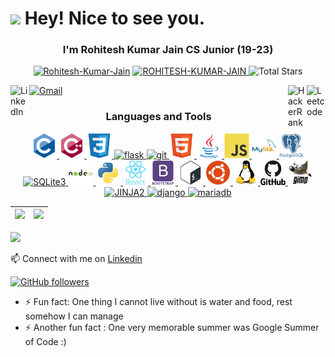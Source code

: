 <h1><img src="https://emojis.slackmojis.com/emojis/images/1531849430/4246/blob-sunglasses.gif?1531849430" width="30"/> Hey! Nice to see you.</h1>
<h3 align="center">I'm Rohitesh Kumar Jain CS Junior (19-23) <!--  from Noida, India <img src="https://media.giphy.com/media/VgCDAzcKvsR6OM0uWg/giphy.gif" width="50" draggable="false" --></h3> 

<p align="center"> 
	<a href="https://github.com/Rohitesh-Kumar-Jain"><img src="https://komarev.com/ghpvc/?username=ROHITESH-KUMAR-JAIN" alt="Rohitesh-Kumar-Jain"/></a>
	<a href="https://github.com/Rohitesh-Kumar-Jain?tab=repositories"><img src="https://badges.pufler.dev/repos/ROHITESH-KUMAR-JAIN" alt="ROHITESH-KUMAR-JAIN" /> </a>
	<img src="https://img.shields.io/github/stars/ROHITESH-KUMAR-JAIN?label=Stars" alt="Total Stars">
</p>


[<img align="left" alt="LinkedIn" width="30px" src="https://www.flaticon.com/svg/static/icons/svg/174/174857.svg" />](https://www.linkedin.com/in/rohitesh-jain-490b2b188/)
[<img alt="Gmail" src="https://www.flaticon.com/svg/static/icons/svg/888/888853.svg" width="30px">](mailto:codepool20@gmail.com)
[<img align="right" alt="Leetcode" width="30px" src="https://github.com/simple-icons/simple-icons/blob/develop/icons/leetcode.svg" />](https://leetcode.com/Kumar-Jain/)
[<img align="right" alt="HackerRank" width="30px" src="https://github.com/simple-icons/simple-icons/blob/develop/icons/hackerrank.svg" />](https://www.hackerrank.com/Rohitesh_Jain)
<br>


<h3 align="center">Languages and Tools </h3>
<p align="center">
    <a href="https://www.cprogramming.com/" target="_blank">
        <img
            src="https://github.com/devicons/devicon/blob/master/icons/c/c-original.svg"
            alt="c"
            width="40"
            height="40"
        />
    </a>
    <a href="https://www.w3schools.com/cpp/" target="_blank">
        <img
            src="https://github.com/devicons/devicon/blob/master/icons/cplusplus/cplusplus-original.svg"
            alt="c++"
            width="40"
            height="40"
        />
    </a>
    <a href="https://www.w3schools.com/css/" target="_blank">
        <img
            src="https://github.com/devicons/devicon/blob/master/icons/css3/css3-original.svg"
            alt="css3"
            width="40"
            height="40"
        />
    </a>
    <a href="https://flask.palletsprojects.com" target="_blank">
        <img
            src="https://www.vectorlogo.zone/logos/pocoo_flask/pocoo_flask-icon.svg"
            alt="flask"
            width="40"
            height="40"
        />
    </a>
    <a href="https://git-scm.com/" target="_blank">
        <img
            src="https://www.vectorlogo.zone/logos/git-scm/git-scm-icon.svg"
            alt="git"
            width="40"
            height="40"
        />
    </a>
    <a href="https://www.w3.org/html/" target="_blank">
        <img
            src="https://github.com/devicons/devicon/blob/master/icons/html5/html5-original.svg"
            alt="html5"
            width="40"
            height="40"
        />
    </a>
    <a href="https://www.java.com" target="_blank">
        <img
            src="https://github.com/devicons/devicon/blob/master/icons/java/java-original.svg"
            alt="java"
            width="40"
            height="40"
        />
    </a>
    <a
        href="https://developer.mozilla.org/en-US/docs/Web/JavaScript"
        target="_blank"
    >
        <img
            src="https://github.com/devicons/devicon/blob/master/icons/javascript/javascript-original.svg"
            alt="javascript"
            width="40"
            height="40"
        />
    </a>
    <a href="https://www.mysql.com/" target="_blank">
        <img
            src="https://github.com/devicons/devicon/blob/master/icons/mysql/mysql-original-wordmark.svg"
            alt="mysql"
            width="40"
            height="40"
        />
    </a>
    <a href="https://www.postgresql.org" target="_blank">
        <img
            src="https://github.com/devicons/devicon/blob/master/icons/postgresql/postgresql-plain-wordmark.svg"
            alt="PostgreSQL"
            width="40"
            height="40"
        />
    </a>
    <a href="https://www.sqlite.org/index.html" target="_blank">
        <img
            src="https://www.vectorlogo.zone/logos/sqlite/sqlite-icon.svg"
            alt="SQLite3"
            width="40"
            height="40"
        />
    </a>
    <a href="https://nodejs.org" target="_blank">
        <img
            src="https://github.com/devicons/devicon/blob/master/icons/nodejs/nodejs-original-wordmark.svg"
            alt="nodejs"
            width="40"
            height="40"
        />
    </a>
    <a href="https://www.python.org" target="_blank">
        <img
            src="https://github.com/devicons/devicon/blob/master/icons/python/python-original.svg"
            alt="python"
            width="40"
            height="40"
        />
    </a>
    <a href="https://reactjs.org/" target="_blank">
        <img
            src="https://github.com/devicons/devicon/blob/master/icons/react/react-original-wordmark.svg"
            alt="react"
            width="40"
            height="40"
        />
    </a>
    <a href="https://getbootstrap.com/docs/4.0/getting-started/introduction/" target="_blank">
        <img
            src="https://github.com/devicons/devicon/blob/master/icons/bootstrap/bootstrap-plain-wordmark.svg"
            alt="Bootstrap"
            width="40"
            height="40"
        />
    </a>
    <a href="https://www.gnu.org/software/bash/" target="_blank">
        <img
            src="https://github.com/devicons/devicon/blob/master/icons/bash/bash-original.svg"
            alt="Bash"
            width="40"
            height="40"
        />
    </a>
    <a href="https://ubuntu.com/" target="_blank">
        <img
            src="https://github.com/devicons/devicon/blob/master/icons/ubuntu/ubuntu-plain.svg"
            alt="Ubuntu"
            width="40"
            height="40"
        />
    </a>
	<a href="https://www.linux.org/" target="_blank">
        <img
            src="https://github.com/devicons/devicon/blob/master/icons/linux/linux-original.svg"
            alt="Linux"
            width="40"
            height="40"
        />
    </a>
	<a href="https://github.com/" target="_blank">
        <img
            src="https://github.com/devicons/devicon/blob/master/icons/github/github-original-wordmark.svg"
            alt="Github"
            width="40"
            height="40"
        />
    </a>
	<a href="https://www.gimp.org/" target="_blank">
        <img
            src="https://github.com/devicons/devicon/blob/master/icons/gimp/gimp-original-wordmark.svg"
            alt="GIMP"
            width="40"
            height="40"
        />
    </a>
	<a href="https://jinja.palletsprojects.com/en/2.11.x/" target="_blank">
        <img
            src="https://www.vectorlogo.zone/logos/pocoo_jinja/pocoo_jinja-icon.svg"
            alt="JINJA2"
            width="40"
            height="40"
        />
    </a>
	<a href="https://www.djangoproject.com/" target="_blank">
        <img
            src="https://www.vectorlogo.zone/logos/djangoproject/djangoproject-icon.svg"
            alt="django"
            width="40"
            height="40"
        />
    </a>
	<a href="https://mariadb.org/" target="_blank">
        <img
            src="https://www.vectorlogo.zone/logos/mariadb/mariadb-icon.svg"
            alt="mariadb"
            width="40"
            height="40"
        />
    </a>
	

</p>

|<img src="https://github-readme-stats.vercel.app/api?username=ROHITESH-KUMAR-JAIN&show_icons=true&theme=radical&text_color=fff&title_color=F58B02&icon_color=F58B02"/>|<img src="https://github-readme-streak-stats.herokuapp.com/?user=ROHITESH-KUMAR-JAIN&theme=dark&hide_border=true"/>|
|---|---|

<img src="https://activity-graph.herokuapp.com/graph?username=ROHITESH-KUMAR-JAIN&theme=github" />


📫 Connect with me on <a href="https://www.linkedin.com/in/rohitesh-jain-490b2b188//">Linkedin</a>


[![GitHub followers](https://img.shields.io/github/followers/ROHITESH-KUMAR-JAIN.svg?style=social&label=Follow)](https://github.com/ROHITESH-KUMAR-JAIN?tab=followers)


- ⚡ Fun fact: One thing I cannot live without is water and food, rest somehow I can manage
- ⚡ Another fun fact : One very memorable summer was Google Summer of Code :)

